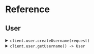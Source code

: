 # Reference
## User
<details><summary><code>client.user.createUsername(request)</code></summary>
<dl>
<dd>

#### 🔌 Usage

<dl>
<dd>

<dl>
<dd>

```java
client.user().createUsername(
    CreateUsernameRequest
        .builder()
        .username("username")
        .password("password")
        .name("test")
        .build()
);
```
</dd>
</dl>
</dd>
</dl>

#### ⚙️ Parameters

<dl>
<dd>

<dl>
<dd>

**username:** `String` 
    
</dd>
</dl>

<dl>
<dd>

**password:** `String` 
    
</dd>
</dl>

<dl>
<dd>

**name:** `String` 
    
</dd>
</dl>
</dd>
</dl>


</dd>
</dl>
</details>

<details><summary><code>client.user.getUsername() -> User</code></summary>
<dl>
<dd>

#### 🔌 Usage

<dl>
<dd>

<dl>
<dd>

```java
client.user().getUsername(
    GetUsersRequest
        .builder()
        .limit(1)
        .id(UUID.fromString("d5e9c84f-c2b2-4bf4-b4b0-7ffd7a9ffc32"))
        .date("2023-01-15")
        .deadline(OffsetDateTime.parse("2024-01-15T09:30:00Z"))
        .bytes("SGVsbG8gd29ybGQh".getBytes())
        .user(
            User
                .builder()
                .name("name")
                .tags(
                    new ArrayList<String>(
                        Arrays.asList("tags", "tags")
                    )
                )
                .build()
        )
        .userList(
            new ArrayList<User>(
                Arrays.asList(
                    User
                        .builder()
                        .name("name")
                        .tags(
                            new ArrayList<String>(
                                Arrays.asList("tags", "tags")
                            )
                        )
                        .build(),
                    User
                        .builder()
                        .name("name")
                        .tags(
                            new ArrayList<String>(
                                Arrays.asList("tags", "tags")
                            )
                        )
                        .build()
                )
            )
        )
        .keyValue(
            new HashMap<String, String>() {{
                put("keyValue", "keyValue");
            }}
        )
        .nestedUser(
            NestedUser
                .builder()
                .name("name")
                .user(
                    User
                        .builder()
                        .name("name")
                        .tags(
                            new ArrayList<String>(
                                Arrays.asList("tags", "tags")
                            )
                        )
                        .build()
                )
                .build()
        )
        .excludeUser(
            new ArrayList<User>(
                Arrays.asList(
                    User
                        .builder()
                        .name("name")
                        .tags(
                            new ArrayList<String>(
                                Arrays.asList("tags", "tags")
                            )
                        )
                        .build()
                )
            )
        )
        .filter(
            new ArrayList<String>(
                Arrays.asList("filter")
            )
        )
        .longParam(1000000L)
        .bigIntParam(new BigInteger("1000000"))
        .optionalDeadline(OffsetDateTime.parse("2024-01-15T09:30:00Z"))
        .optionalString("optionalString")
        .optionalUser(
            User
                .builder()
                .name("name")
                .tags(
                    new ArrayList<String>(
                        Arrays.asList("tags", "tags")
                    )
                )
                .build()
        )
        .build()
);
```
</dd>
</dl>
</dd>
</dl>

#### ⚙️ Parameters

<dl>
<dd>

<dl>
<dd>

**limit:** `Integer` 
    
</dd>
</dl>

<dl>
<dd>

**id:** `String` 
    
</dd>
</dl>

<dl>
<dd>

**date:** `String` 
    
</dd>
</dl>

<dl>
<dd>

**deadline:** `OffsetDateTime` 
    
</dd>
</dl>

<dl>
<dd>

**bytes:** `String` 
    
</dd>
</dl>

<dl>
<dd>

**user:** `User` 
    
</dd>
</dl>

<dl>
<dd>

**userList:** `List<User>` 
    
</dd>
</dl>

<dl>
<dd>

**optionalDeadline:** `Optional<OffsetDateTime>` 
    
</dd>
</dl>

<dl>
<dd>

**keyValue:** `Map<String, String>` 
    
</dd>
</dl>

<dl>
<dd>

**optionalString:** `Optional<String>` 
    
</dd>
</dl>

<dl>
<dd>

**nestedUser:** `NestedUser` 
    
</dd>
</dl>

<dl>
<dd>

**optionalUser:** `Optional<User>` 
    
</dd>
</dl>

<dl>
<dd>

**excludeUser:** `User` 
    
</dd>
</dl>

<dl>
<dd>

**filter:** `String` 
    
</dd>
</dl>

<dl>
<dd>

**longParam:** `Integer` 
    
</dd>
</dl>

<dl>
<dd>

**bigIntParam:** `String` 
    
</dd>
</dl>
</dd>
</dl>


</dd>
</dl>
</details>
